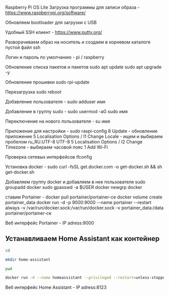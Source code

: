 Raspberry Pi OS Lite
Загрузка программы для записи образа - https://www.raspberrypi.org/software/

Обновляем bootloader для загрузки с USB

Удобный SSH клиент - https://www.putty.org/

Разворачиваем образ на носитель и создаем в корневом каталоге пустой файл ssh

Логин и пароль по умолчанию - pi / raspberry

Обновление списка пакетов и пакетов
sudo apt update
sudo apt upgrade -y

Обновление прошивки
sudo rpi-update

Перезагрузка
sudo reboot

Добавление пользователя - 
sudo adduser имя

Добавление в группу sudo - 
sudo usermod -aG sudo имя

Переключение на нового пользователя - su имя


Приложение для настройки - sudo raspi-config
8 Update - обновление приложение
5 Localisation Options / I1 Change Locale - ищем и выбираем пробелом ru_RU.UTF-8 UTF-8
5 Localisation Options / I2 Change Timezone - выбираем часовой пояс
1 Add Wi-Fi

Проверка сетевых интерфейсов
ifconfig

Установка docker - 
sudo curl -fsSL get.docker.com -o get-docker.sh && sh get-docker.sh

Добавляем группу docker и добавляем в нее пользователя
sudo groupadd docker
sudo gpasswd -a $USER docker
newgrp docker

ставим Portainer - 
docker pull portainer/portainer-ce
docker volume create portainer_data
docker run -d -p 9000:9000 --name portainer --restart always -v /var/run/docker.sock:/var/run/docker.sock -v portainer_data:/data portainer/portainer-ce

Веб интерфейс Portainer - IP adress:9000

## Устанавливаем Home Assistant как контейнер

```bash
cd 

mkdir home-assistant

pwd

docker run -d --name homeassistant --privileged --restart=unless-stopped -e TZ=Europe/Moscow -v /home/suting/home-assist:/config --network=host ghcr.io/home-assistant/raspberrypi3-homeassistant:stable
```

Веб интерфейс Home Assistant - IP adress:8123

